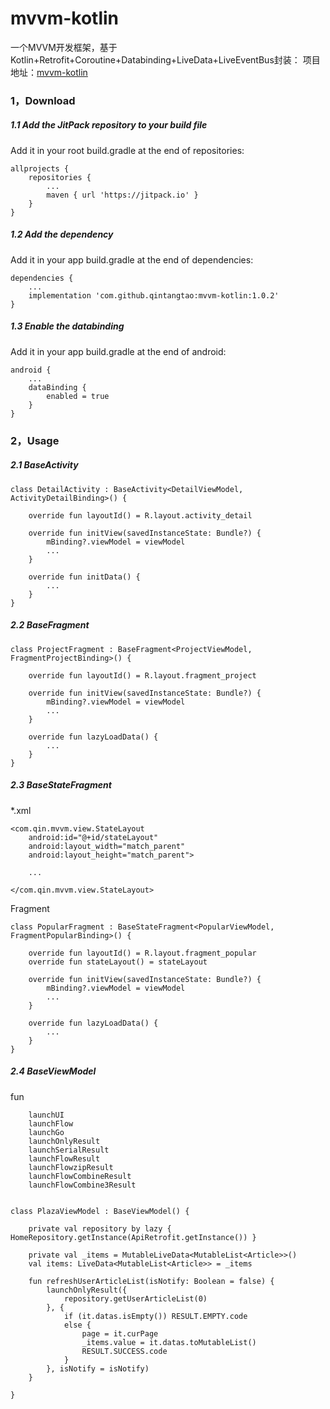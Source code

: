 # mvvm-kotlin
一个MVVM开发框架，基于Kotlin+Retrofit+Coroutine+Databinding+LiveData+LiveEventBus封装：
项目地址：[mvvm-kotlin](https://github.com/qintangtao/mvvm-kotlin)

### 1，Download
##### 1.1 Add the JitPack repository to your build file
Add it in your root build.gradle at the end of repositories:
```
allprojects {
	repositories {
		...
		maven { url 'https://jitpack.io' }
	}
}
```

##### 1.2 Add the dependency
Add it in your app build.gradle at the end of dependencies:
```
dependencies {
	...
	implementation 'com.github.qintangtao:mvvm-kotlin:1.0.2'
}
```

##### 1.3 Enable the databinding
Add it in your app build.gradle at the end of android:
```
android {
	...
	dataBinding {
        enabled = true
    }
}
```

### 2，Usage
##### 2.1 BaseActivity
```
class DetailActivity : BaseActivity<DetailViewModel, ActivityDetailBinding>() {
	
	override fun layoutId() = R.layout.activity_detail
	
	override fun initView(savedInstanceState: Bundle?) {
		mBinding?.viewModel = viewModel
		...
	}
	
	override fun initData() {
		...
	}
}
```

##### 2.2 BaseFragment
```
class ProjectFragment : BaseFragment<ProjectViewModel, FragmentProjectBinding>() {
	
	override fun layoutId() = R.layout.fragment_project
	
	override fun initView(savedInstanceState: Bundle?) {
		mBinding?.viewModel = viewModel
		...
	}
	
	override fun lazyLoadData() {
		...
	}
}
```

##### 2.3 BaseStateFragment
*.xml
```
<com.qin.mvvm.view.StateLayout
	android:id="@+id/stateLayout"
	android:layout_width="match_parent"
	android:layout_height="match_parent">
	
	...
	
</com.qin.mvvm.view.StateLayout>
```

Fragment
```
class PopularFragment : BaseStateFragment<PopularViewModel, FragmentPopularBinding>() {
	
	override fun layoutId() = R.layout.fragment_popular
	override fun stateLayout() = stateLayout
	
	override fun initView(savedInstanceState: Bundle?) {
		mBinding?.viewModel = viewModel
		...
	}
	
	override fun lazyLoadData() {
		...
	}
}
```

##### 2.4 BaseViewModel
fun
```
	launchUI
	launchFlow
	launchGo
	launchOnlyResult
	launchSerialResult
	launchFlowResult
	launchFlowzipResult
	launchFlowCombineResult
	launchFlowCombine3Result
	
```

```
class PlazaViewModel : BaseViewModel() {
	
	private val repository by lazy { HomeRepository.getInstance(ApiRetrofit.getInstance()) }
	 
	private val _items = MutableLiveData<MutableList<Article>>()
	val items: LiveData<MutableList<Article>> = _items
	
	fun refreshUserArticleList(isNotify: Boolean = false) {
        launchOnlyResult({
            repository.getUserArticleList(0)
        }, {
            if (it.datas.isEmpty()) RESULT.EMPTY.code
            else {
                page = it.curPage
                _items.value = it.datas.toMutableList()
                RESULT.SUCCESS.code
            }
        }, isNotify = isNotify)
    }
	
}
```


